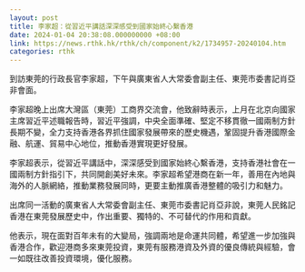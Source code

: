```yaml
---
layout: post
title: 李家超：從習近平講話深深感受到國家始終心繫香港
date: 2024-01-04 20:38:08.000000000 +08:00
link: https://news.rthk.hk/rthk/ch/component/k2/1734957-20240104.htm
categories: rthk
---
```


到訪東莞的行政長官李家超，下午與廣東省人大常委會副主任、東莞市委書記肖亞非會面。

李家超晚上出席大灣區（東莞）工商界交流會，他致辭時表示，上月在北京向國家主席習近平述職報告時，習近平強調，中央全面準確、堅定不移貫徹一國兩制方針長期不變，全力支持香港各界抓住國家發展帶來的歷史機遇，鞏固提升香港國際金融、航運、貿易中心地位，推動香港實現更好發展。

李家超表示，從習近平講話中，深深感受到國家始終心繫香港，支持香港社會在一國兩制方針指引下，共同開創美好未來。李家超希望港商在新一年，善用在內地與海外的人脈網絡，推動業務發展同時，更要主動推廣香港整體的吸引力和魅力。 

出席同一活動的廣東省人大常委會副主任、東莞市委書記肖亞非說，東莞人民銘記香港在東莞發展歷史中，作出重要、獨特的、不可替代的作用和貢獻。 

他表示，現在面對百年未有的大變局，強調兩地是命運共同體，希望進一步加強與香港合作，歡迎港商多來東莞投資，東莞有服務港資及外資的優良傳統與經驗，會一如既往改善投資環境，優化服務。
